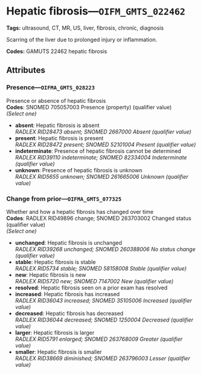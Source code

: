 # Hepatic fibrosis—`OIFM_GMTS_022462`

**Tags:** ultrasound, CT, MR, US, liver, fibrosis, chronic, diagnosis

Scarring of the liver due to prolonged injury or inflammation.

**Codes:** GAMUTS 22462 hepatic fibrosis

## Attributes

### Presence—`OIFMA_GMTS_028223`

Presence or absence of hepatic fibrosis  
**Codes**: SNOMED 705057003 Presence (property) (qualifier value)  
*(Select one)*

- **absent**: Hepatic fibrosis is absent  
_RADLEX RID28473 absent; SNOMED 2667000 Absent (qualifier value)_
- **present**: Hepatic fibrosis is present  
_RADLEX RID28472 present; SNOMED 52101004 Present (qualifier value)_
- **indeterminate**: Presence of hepatic fibrosis cannot be determined  
_RADLEX RID39110 indeterminate; SNOMED 82334004 Indeterminate (qualifier value)_
- **unknown**: Presence of hepatic fibrosis is unknown  
_RADLEX RID5655 unknown; SNOMED 261665006 Unknown (qualifier value)_

### Change from prior—`OIFMA_GMTS_077325`

Whether and how a hepatic fibrosis has changed over time  
**Codes**: RADLEX RID49896 change; SNOMED 263703002 Changed status (qualifier value)  
*(Select one)*

- **unchanged**: Hepatic fibrosis is unchanged  
_RADLEX RID39268 unchanged; SNOMED 260388006 No status change (qualifier value)_
- **stable**: Hepatic fibrosis is stable  
_RADLEX RID5734 stable; SNOMED 58158008 Stable (qualifier value)_
- **new**: Hepatic fibrosis is new  
_RADLEX RID5720 new; SNOMED 7147002 New (qualifier value)_
- **resolved**: Hepatic fibrosis seen on a prior exam has resolved  
- **increased**: Hepatic fibrosis has increased  
_RADLEX RID36043 increased; SNOMED 35105006 Increased (qualifier value)_
- **decreased**: Hepatic fibrosis has decreased  
_RADLEX RID36044 decreased; SNOMED 1250004 Decreased (qualifier value)_
- **larger**: Hepatic fibrosis is larger  
_RADLEX RID5791 enlarged; SNOMED 263768009 Greater (qualifier value)_
- **smaller**: Hepatic fibrosis is smaller  
_RADLEX RID38669 diminished; SNOMED 263796003 Lesser (qualifier value)_